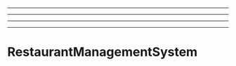----------------------------------------------------------------
----------------------------------------------------------------------------------------------------
----------------------------------------------------------------------------------------------------
----------------------------------------------------------------------------------------------------
# RestaurantManagementSystem
